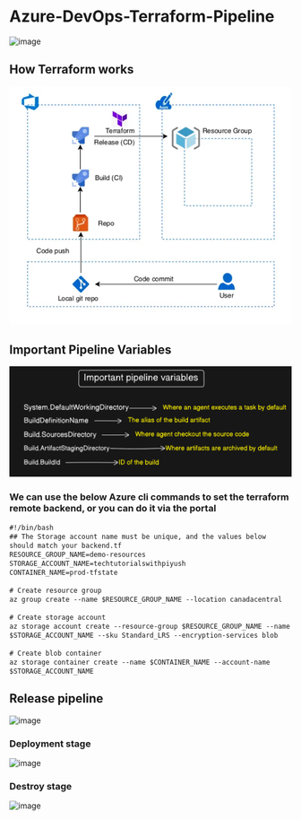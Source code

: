 # Azure-DevOps-Terraform-Pipeline

![image](https://github.com/Dheemaan29/Azure-DevOps-Terraform-Pipeline/blob/main/assets/https___dev-to-uploads.s3.amazonaws.com_i_tuixe4xcereaxr1egwoa.avif)

## How Terraform works

![image](https://github.com/Dheemaan29/Azure-DevOps-Terraform-Pipeline/blob/main/assets/1_AFRu5LYKorZ5dRiPjrOz3g.webp)

## Important Pipeline Variables

![image](https://github.com/Dheemaan29/Azure-DevOps-Terraform-Pipeline/blob/main/assets/287426087-7a0c53ea-0b7c-4098-b264-c66bb778fddf.png)

### We can use the below Azure cli commands to set the terraform remote backend, or you can do it via the portal

``` shell
#!/bin/bash
## The Storage account name must be unique, and the values below should match your backend.tf
RESOURCE_GROUP_NAME=demo-resources
STORAGE_ACCOUNT_NAME=techtutorialswithpiyush
CONTAINER_NAME=prod-tfstate

# Create resource group
az group create --name $RESOURCE_GROUP_NAME --location canadacentral

# Create storage account
az storage account create --resource-group $RESOURCE_GROUP_NAME --name $STORAGE_ACCOUNT_NAME --sku Standard_LRS --encryption-services blob

# Create blob container
az storage container create --name $CONTAINER_NAME --account-name $STORAGE_ACCOUNT_NAME
```
## Release pipeline

![image](https://github.com/piyushsachdeva/AzureDevOps-Zero-to-Hero/assets/40286378/a492d66d-ed3e-468c-b68e-7d06891a8e92)

### Deployment stage

![image](https://github.com/piyushsachdeva/AzureDevOps-Zero-to-Hero/assets/40286378/66fe7d5d-b665-496a-b43b-e85a88f7271d)

### Destroy stage

![image](https://github.com/piyushsachdeva/AzureDevOps-Zero-to-Hero/assets/40286378/5d17e417-8a7d-49a6-8c9d-b120e236fde8)
